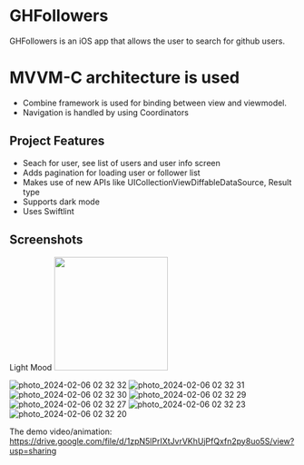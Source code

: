 # GHFollowers

GHFollowers is an iOS app that allows the user to search for github users.
# MVVM-C architecture is used
- Combine framework is used for binding between view and viewmodel.
- Navigation is handled by using Coordinators

## Project Features
- Seach for user, see list of users and user info screen
- Adds pagination for loading user or follower list
- Makes use of new APIs like UICollectionViewDiffableDataSource, Result type
- Supports dark mode
- Uses Swiftlint

## Screenshots
Light Mood
<img src="https://github.com/zhshakuali/GHFollowers/assets/119519373/9881e838-e92b-4470-afc9-53aaf509b795" width="200" height="200">

![photo_2024-02-06 02 32 32](https://github.com/zhshakuali/GHFollowers/assets/119519373/5d7c6d1a-d374-4f94-8f8a-2e57fc550690)
![photo_2024-02-06 02 32 31](https://github.com/zhshakuali/GHFollowers/assets/119519373/8710d13f-252a-468e-9e8c-58684f9baf60)
![photo_2024-02-06 02 32 30](https://github.com/zhshakuali/GHFollowers/assets/119519373/93b5dcc7-e6ca-4b7c-986c-59146d358d6c)
![photo_2024-02-06 02 32 29](https://github.com/zhshakuali/GHFollowers/assets/119519373/c1a6b881-cd6f-4896-b398-e70e52cc4a57)
![photo_2024-02-06 02 32 27](https://github.com/zhshakuali/GHFollowers/assets/119519373/210bddd5-236b-4c0f-b4f1-ea8fd4b0aae2)
![photo_2024-02-06 02 32 23](https://github.com/zhshakuali/GHFollowers/assets/119519373/351ead2c-47aa-43e7-9cd4-05f8a3973edc)
![photo_2024-02-06 02 32 20](https://github.com/zhshakuali/GHFollowers/assets/119519373/d98b96a5-0984-4627-84a9-7924a0c98e4c)




The demo video/animation: https://drive.google.com/file/d/1zpN5lPrIXtJvrVKhUjPfQxfn2py8uo5S/view?usp=sharing
